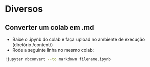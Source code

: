 # Diversos

## Converter um colab em .md

- Baixe o .ipynb do colab e faça upload no ambiente de execução (diretório /content/)
- Rode a seguinte linha no mesmo colab:

~~~bash
!jupyter nbconvert --to markdown filename.ipynb
~~~